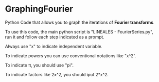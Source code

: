 <h1>GraphingFourier</h1>
Python Code that allows you to  graph the iterations of <b>Fourier transforms</b>.


To use this code, the main python script is "LINEALES - FourierSeries.py", run it and follow each step indicated as a prompt. 

Always use "x" to indicate independent variable.

To indicate powers you can use conventional notations like "x^2".

To indicate π, you should use "pi".

To indicate factors like 2x^2, you should iput 2*x^2.
